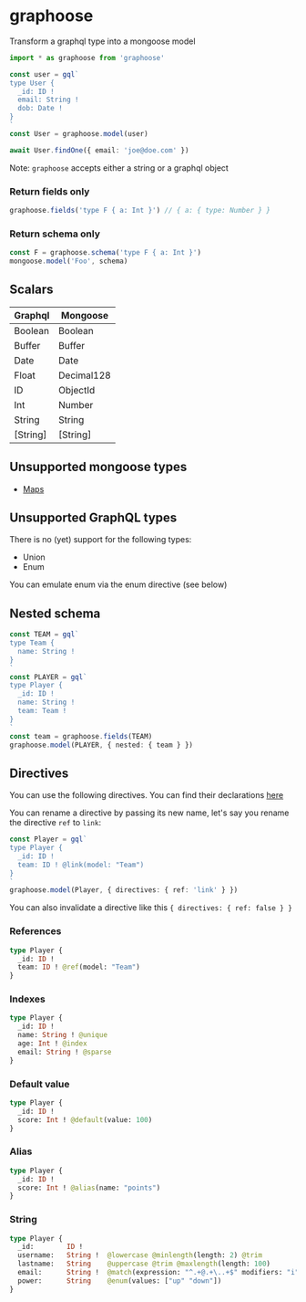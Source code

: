 graphoose
===

Transform a graphql type into a mongoose model

```ts
import * as graphoose from 'graphoose'

const user = gql`
type User {
  _id: ID !
  email: String !
  dob: Date !
}
`
const User = graphoose.model(user)

await User.findOne({ email: 'joe@doe.com' })
```

Note: `graphoose` accepts either a string or a graphql object

### Return fields only

```ts
graphoose.fields('type F { a: Int }') // { a: { type: Number } }
```

### Return schema only

```ts
const F = graphoose.schema('type F { a: Int }')
mongoose.model('Foo', schema)
```

## Scalars

| Graphql | Mongoose |
|---------|---------|
| Boolean | Boolean |
| Buffer | Buffer |
| Date | Date |
| Float | Decimal128 |
| ID | ObjectId |
| Int | Number |
| String | String |
| [String] | [String] |

## Unsupported mongoose types

- [Maps](https://github.com/graphql/graphql-spec/issues/101)

## Unsupported GraphQL types

There is no (yet) support for the following types:

- Union
- Enum

You can emulate enum via the enum directive (see below)

## Nested schema

```ts
const TEAM = gql`
type Team {
  name: String !
}
`
const PLAYER = gql`
type Player {
  _id: ID !
  name: String !
  team: Team !
}
`
const team = graphoose.fields(TEAM)
graphoose.model(PLAYER, { nested: { team } })
```

## Directives

You can use the following directives. You can find their declarations [here](./directives.graphql)

You can rename a directive by passing its new name, let's say you rename the directive `ref` to `link`:

```ts
const Player = gql`
type Player {
  _id: ID !
  team: ID ! @link(model: "Team")
}
`
graphoose.model(Player, { directives: { ref: 'link' } })
```

You can also invalidate a directive like this `{ directives: { ref: false } }`

### References

```graphql
type Player {
  _id: ID !
  team: ID ! @ref(model: "Team")
}
```

### Indexes

```graphql
type Player {
  _id: ID !
  name: String ! @unique
  age: Int ! @index
  email: String ! @sparse
}
```

### Default value

```graphql
type Player {
  _id: ID !
  score: Int ! @default(value: 100)
}
```

### Alias

```graphql
type Player {
  _id: ID !
  score: Int ! @alias(name: "points")
}
```

### String

```graphql
type Player {
  _id:        ID !
  username:   String !  @lowercase @minlength(length: 2) @trim
  lastname:   String    @uppercase @trim @maxlength(length: 100)
  email:      String !  @match(expression: "^.+@.+\..+$" modifiers: "i")
  power:      String    @enum(values: ["up" "down"])
}
```
